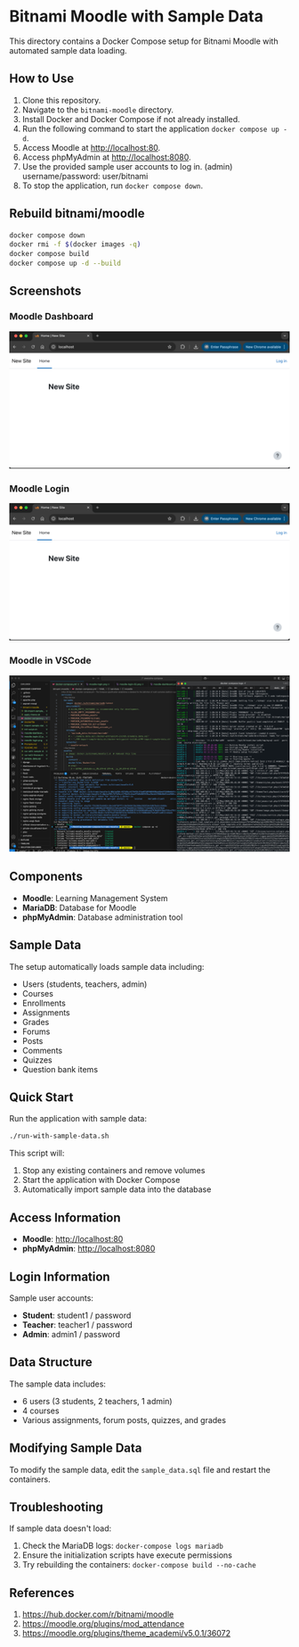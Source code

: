 # Bitnami Moodle with Sample Data

This directory contains a Docker Compose setup for Bitnami Moodle with automated sample data loading.

## How to Use

1. Clone this repository.
2. Navigate to the `bitnami-moodle` directory.
3. Install Docker and Docker Compose if not already installed.
4. Run the following command to start the application `docker compose up -d`.
5. Access Moodle at [http://localhost:80](http://localhost:80).
6. Access phpMyAdmin at [http://localhost:8080](http://localhost:8080).
7. Use the provided sample user accounts to log in. (admin) username/password: user/bitnami
8. To stop the application, run `docker compose down`.

## Rebuild bitnami/moodle

```bash
docker compose down
docker rmi -f $(docker images -q)
docker compose build
docker compose up -d --build
```

## Screenshots

### Moodle Dashboard
![dashboard](moodle-dashboard.png) 

### Moodle Login
![login](moodle-login-02.png)

### Moodle in VSCode
![moodle in vscode](moodle-vscode.png)

## Components

- **Moodle**: Learning Management System
- **MariaDB**: Database for Moodle
- **phpMyAdmin**: Database administration tool

## Sample Data

The setup automatically loads sample data including:

- Users (students, teachers, admin)
- Courses
- Enrollments
- Assignments
- Grades
- Forums
- Posts
- Comments
- Quizzes
- Question bank items

## Quick Start

Run the application with sample data:

```bash
./run-with-sample-data.sh
```

This script will:
1. Stop any existing containers and remove volumes
2. Start the application with Docker Compose
3. Automatically import sample data into the database

## Access Information

- **Moodle**: [http://localhost:80](http://localhost:80)
- **phpMyAdmin**: [http://localhost:8080](http://localhost:8080)

## Login Information

Sample user accounts:

- **Student**: student1 / password
- **Teacher**: teacher1 / password
- **Admin**: admin1 / password

## Data Structure

The sample data includes:
- 6 users (3 students, 2 teachers, 1 admin)
- 4 courses
- Various assignments, forum posts, quizzes, and grades

## Modifying Sample Data

To modify the sample data, edit the `sample_data.sql` file and restart the containers.

## Troubleshooting

If sample data doesn't load:
1. Check the MariaDB logs: `docker-compose logs mariadb`
2. Ensure the initialization scripts have execute permissions
3. Try rebuilding the containers: `docker-compose build --no-cache`

## References

1. https://hub.docker.com/r/bitnami/moodle
2. https://moodle.org/plugins/mod_attendance
3. https://moodle.org/plugins/theme_academi/v5.0.1/36072